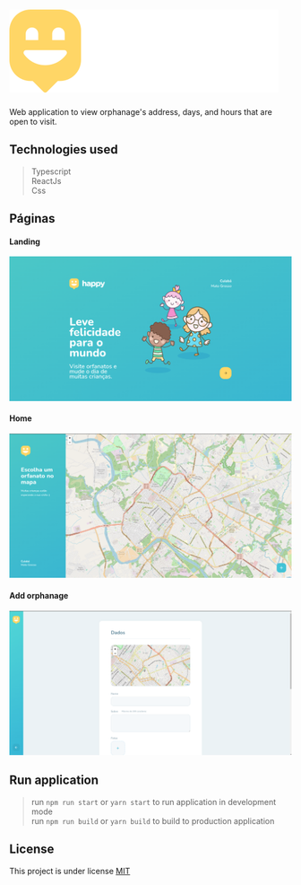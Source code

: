 # ![Happy](src/images/logo.svg?raw=true)

Web application to view orphanage's address, days, and hours that are open to visit.

## Technologies used

> Typescript  
> ReactJs  
> Css

## Páginas

#### Landing

![Landing](screenshots/landing.png?raw=true)

#### Home

![Home](screenshots/home.png)

#### Add orphanage

![Add orphanage](screenshots/addOrphanage.png?raw=true)

## Run application

> run `npm run start` or `yarn start` to run application in development mode  
> run `npm run build` or `yarn build` to build to production application

## License

This project is under license [MIT](LICENSE)
